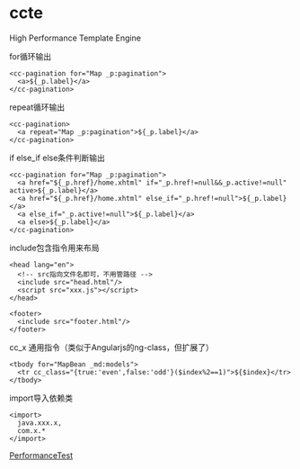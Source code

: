 # ccte
High Performance Template Engine

for循环输出

    <cc-pagination for="Map _p:pagination">
      <a>${_p.label}</a>
    </cc-pagination>

repeat循环输出

    <cc-pagination>
      <a repeat="Map _p:pagination">${_p.label}</a>
    </cc-pagination>

if else_if else条件判断输出

    <cc-pagination for="Map _p:pagination">
      <a href="${_p.href}/home.xhtml" if="_p.href!=null&&_p.active!=null" active>${_p.label}</a>
      <a href="${_p.href}/home.xhtml" else_if="_p.href!=null">${_p.label}</a>
      <a else_if="_p.active!=null">${_p.label}</a>
      <a else>${_p.label}</a>
    </cc-pagination>

include包含指令用来布局

    <head lang="en">
      <!-- src指向文件名即可，不用管路径 -->
      <include src="head.html"/>
      <script src="xxx.js"></script>
    </head>

    <footer>
      <include src="footer.html"/>
    </footer>

cc_x 通用指令（类似于Angularjs的ng-class，但扩展了）

    <tbody for="MapBean _md:models">
      <tr cc_class="{true:'even',false:'odd'}($index%2==1)">${$index}</tr>
    </tbody>

import导入依赖类

    <import>
      java.xxx.x,
      com.x.*
    </import>

[PerformanceTest](http://ccloomi.github.io/ccte-ptest.html)
